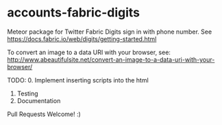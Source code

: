 # accounts-fabric-digits
Meteor package for Twitter Fabric Digits sign in with phone number.  See https://docs.fabric.io/web/digits/getting-started.html


To convert an image to a data URI with your browser, see: 
http://www.abeautifulsite.net/convert-an-image-to-a-data-uri-with-your-browser/


TODO: 
   0. Implement inserting scripts into the html
   1. Testing
   2. Documentation

Pull Requests Welcome!  :)
